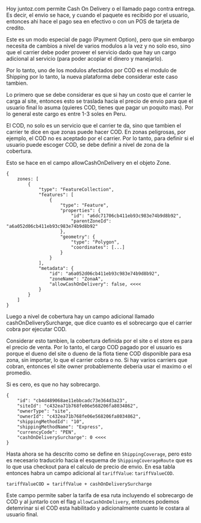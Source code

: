 Hoy juntoz.com permite Cash On Delivery o el llamado pago contra entrega. Es decir, el envio se hace, y cuando el paquete es recibido por el usuario, entonces ahi hace el pago sea en efectivo o con un POS de tarjeta de credito.

Este es un modo especial de pago (Payment Option), pero que sin embargo necesita de cambios a nivel de varios modulos a la vez y no solo eso, sino que el carrier debe poder proveer el servicio dado que hay un cargo adicional al servicio (para poder acopiar el dinero y manejarlo).

Por lo tanto, uno de los modulos afectados por COD es el modulo de Shipping por lo tanto, la nueva plataforma debe considerar este caso tambien.

Lo primero que se debe considerar es que si hay un costo que el carrier le carga al site, entonces esto se traslada hacia el precio de envio para que el usuario final lo asuma (quieres COD, tienes que pagar un poquito mas). Por lo general este cargo es entre 1-3 soles en Peru.

El COD, no solo es un servicio que el carrier te da, sino que tambien el carrier te dice en que zonas puede hacer COD. En zonas peligrosas, por ejemplo, el COD no es aceptado por el carrier. Por lo tanto, para definir si el usuario puede escoger COD, se debe definir a nivel de zona de la cobertura.

Esto se hace en el campo allowCashOnDelivery en el objeto Zone.
```
{
    zones: [
        {
            "type": "FeatureCollection",
            "features": [
                {
                    "type": "Feature",
                    "properties": {
                        "id": "a6dc71706cb411eb93c983e74b9d8b92",
                        "parentZoneId": "a6a052d06cb411eb93c983e74b9d8b92"
                    },
                    "geometry": {
                        "type": "Polygon",
                        "coordinates": [...]
                    }
                }
            ],
            "metadata": {
                "id": "a6a052d06cb411eb93c983e74b9d8b92",
                "zoneName": "ZonaA",
                "allowCashOnDelivery": false, <<<<
            }
        }
    ]
}
```

Luego a nivel de cobertura hay un campo adicional llamado cashOnDeliverySurcharge, que dice cuanto es el sobrecargo que el carrier cobra por ejecutar COD.

Considerar esto tambien, la cobertura definida por el site o el store es para el precio de venta. Por lo tanto, el cargo COD pagado por el usuario es porque el dueno del site o dueno de la flota tiene COD disponible para esa zona, sin importar, lo que el carrier cobra o no. Si hay varios carriers que cobran, entonces el site owner probablemente deberia usar el maximo o el promedio. 

Si es cero, es que no hay sobrecargo.

```
{
    "id": "cb4d489068ae11ebbcadc73e364d3a23",
    "siteId": "c432ea71b768fe06e568206fa8034862",
    "ownerType": "site",
    "ownerId": "c432ea71b768fe06e568206fa8034862",
    "shippingMethodId": "10",
    "shippingMethodName": "Express",
    "currencyCode": "PEN",
    "cashOnDeliverySurcharge": 0 <<<<
}
```

Hasta ahora se ha descrito como se define en `ShippingCoverage`, pero esto es necesario traducirlo hacia el esquema de `ShippingCoverageRoute` que es lo que usa checkout para el calculo de precio de envio.
En esa tabla entonces habra un campo adicional al `tariffValue`: `tariffValueCOD`.
```
tariffValueCOD = tariffValue + cashOnDeliverySurcharge
```

Este campo permite saber la tarifa de esa ruta incluyendo el sobrecargo de COD y al juntarlo con el flag `allowCashOnDelivery`, entonces podemos detemrinar si el COD esta habilitado y adicionalmente cuanto le costara al usuario final.

